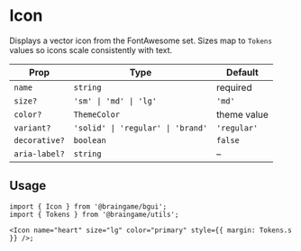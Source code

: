 # Icon

Displays a vector icon from the FontAwesome set. Sizes map to `Tokens` values so
icons scale consistently with text.

| Prop | Type | Default |
| --- | --- | --- |
| `name` | `string` | required |
| `size?` | `'sm' \| 'md' \| 'lg'` | `'md'` |
| `color?` | `ThemeColor` | theme value |
| `variant?` | `'solid' \| 'regular' \| 'brand'` | `'regular'` |
| `decorative?` | `boolean` | `false` |
| `aria-label?` | `string` | – |

## Usage

```tsx
import { Icon } from '@braingame/bgui';
import { Tokens } from '@braingame/utils';

<Icon name="heart" size="lg" color="primary" style={{ margin: Tokens.s }} />;
```

